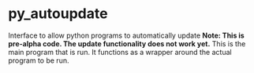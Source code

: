 # py\_autoupdate
Interface to allow python programs to automatically update
**Note: This is pre-alpha code. The update functionality does not work yet.**
This is the main program that is run. It functions as a wrapper around the actual program to be run.

